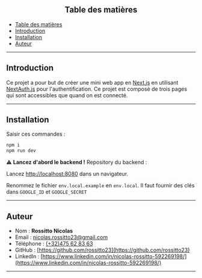 ## <div align="center">Table des matières</div>

- [Table des matières](#table-des-matières)
- [Introduction](#introduction)
- [Installation](#installation)
- [Auteur](#auteur)

***
## Introduction

Ce projet a pour but de créer une mini web app en [Next.js](https://nextjs.org/) en utilisant [NextAuth.js](https://next-auth.js.org/) pour l'authentification.
Ce projet est composé de trois pages qui sont accessibles que quand on est connecté.
***

## Installation

Saisir ces commandes :

```bash
npm i
npm run dev
```
 :warning: **Lancez d'abord le backend !**
Repository du backend : 

Lancez [http://localhost:8080](http://localhost:8080) dans un navigateur.

Renommez le fichier ```env.local.example``` en ```env.local```.
Il faut fournir des clés dans ```GOOGLE_ID``` et ```GOOGLE_SECRET```
***

## Auteur

- Nom : **Rossitto Nicolas**
- Email : nicolas.rossitto23@gmail.com
- Téléphone : [(+32)475 62 83 63](tel:+32475628363)
- GitHub : [https://github.com/rossitto23](https://github.com/rossitto23)
- LinkedIn : [https://www.linkedin.com/in/nicolas-rossitto-592269198/](https://www.linkedin.com/in/nicolas-rossitto-592269198/)

***
